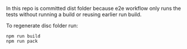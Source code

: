 In this repo is committed dist folder because e2e workflow only runs the tests without running a build or reusing earlier run build.   

To regenerate disc folder run:
```
npm run build
npm run pack
```